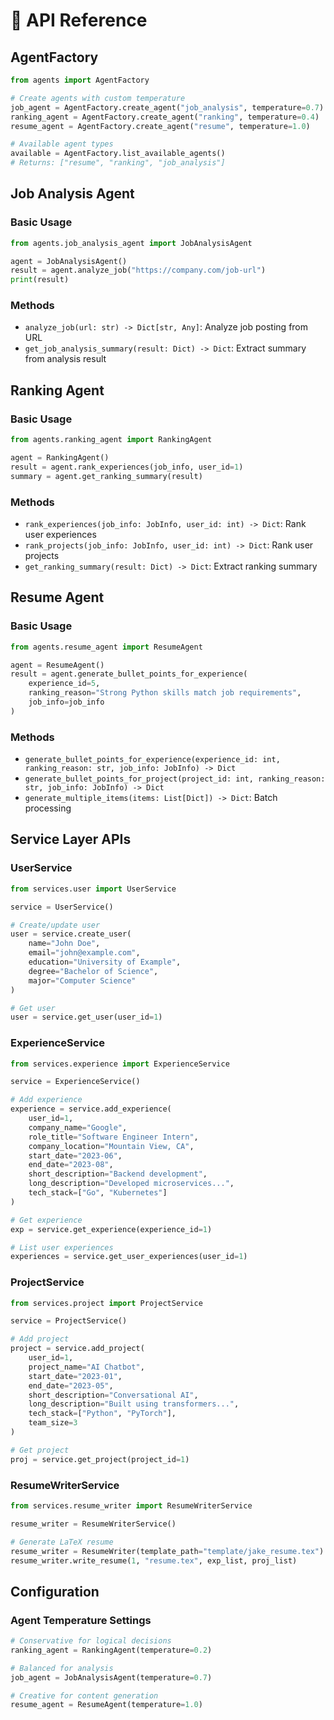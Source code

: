 # 🔧 API Reference

## AgentFactory
```python
from agents import AgentFactory

# Create agents with custom temperature
job_agent = AgentFactory.create_agent("job_analysis", temperature=0.7)
ranking_agent = AgentFactory.create_agent("ranking", temperature=0.4)
resume_agent = AgentFactory.create_agent("resume", temperature=1.0)

# Available agent types
available = AgentFactory.list_available_agents()
# Returns: ["resume", "ranking", "job_analysis"]
```

## Job Analysis Agent

### Basic Usage
```python
from agents.job_analysis_agent import JobAnalysisAgent

agent = JobAnalysisAgent()
result = agent.analyze_job("https://company.com/job-url")
print(result)
```

### Methods
- `analyze_job(url: str) -> Dict[str, Any]`: Analyze job posting from URL
- `get_job_analysis_summary(result: Dict) -> Dict`: Extract summary from analysis result

## Ranking Agent

### Basic Usage
```python
from agents.ranking_agent import RankingAgent

agent = RankingAgent()
result = agent.rank_experiences(job_info, user_id=1)
summary = agent.get_ranking_summary(result)
```

### Methods
- `rank_experiences(job_info: JobInfo, user_id: int) -> Dict`: Rank user experiences
- `rank_projects(job_info: JobInfo, user_id: int) -> Dict`: Rank user projects
- `get_ranking_summary(result: Dict) -> Dict`: Extract ranking summary

## Resume Agent

### Basic Usage
```python
from agents.resume_agent import ResumeAgent

agent = ResumeAgent()
result = agent.generate_bullet_points_for_experience(
    experience_id=5,
    ranking_reason="Strong Python skills match job requirements",
    job_info=job_info
)
```

### Methods
- `generate_bullet_points_for_experience(experience_id: int, ranking_reason: str, job_info: JobInfo) -> Dict`
- `generate_bullet_points_for_project(project_id: int, ranking_reason: str, job_info: JobInfo) -> Dict`
- `generate_multiple_items(items: List[Dict]) -> Dict`: Batch processing

## Service Layer APIs

### UserService
```python
from services.user import UserService

service = UserService()

# Create/update user
user = service.create_user(
    name="John Doe",
    email="john@example.com",
    education="University of Example",
    degree="Bachelor of Science",
    major="Computer Science"
)

# Get user
user = service.get_user(user_id=1)
```

### ExperienceService
```python
from services.experience import ExperienceService

service = ExperienceService()

# Add experience
experience = service.add_experience(
    user_id=1,
    company_name="Google",
    role_title="Software Engineer Intern",
    company_location="Mountain View, CA",
    start_date="2023-06",
    end_date="2023-08",
    short_description="Backend development",
    long_description="Developed microservices...",
    tech_stack=["Go", "Kubernetes"]
)

# Get experience
exp = service.get_experience(experience_id=1)

# List user experiences
experiences = service.get_user_experiences(user_id=1)
```

### ProjectService
```python
from services.project import ProjectService

service = ProjectService()

# Add project
project = service.add_project(
    user_id=1,
    project_name="AI Chatbot",
    start_date="2023-01",
    end_date="2023-05",
    short_description="Conversational AI",
    long_description="Built using transformers...",
    tech_stack=["Python", "PyTorch"],
    team_size=3
)

# Get project
proj = service.get_project(project_id=1)
```

### ResumeWriterService
```python
from services.resume_writer import ResumeWriterService

resume_writer = ResumeWriterService()

# Generate LaTeX resume
resume_writer = ResumeWriter(template_path="template/jake_resume.tex")
resume_writer.write_resume(1, "resume.tex", exp_list, proj_list)
```

## Configuration

### Agent Temperature Settings
```python
# Conservative for logical decisions
ranking_agent = RankingAgent(temperature=0.2)

# Balanced for analysis
job_agent = JobAnalysisAgent(temperature=0.7)

# Creative for content generation
resume_agent = ResumeAgent(temperature=1.0)
``` 